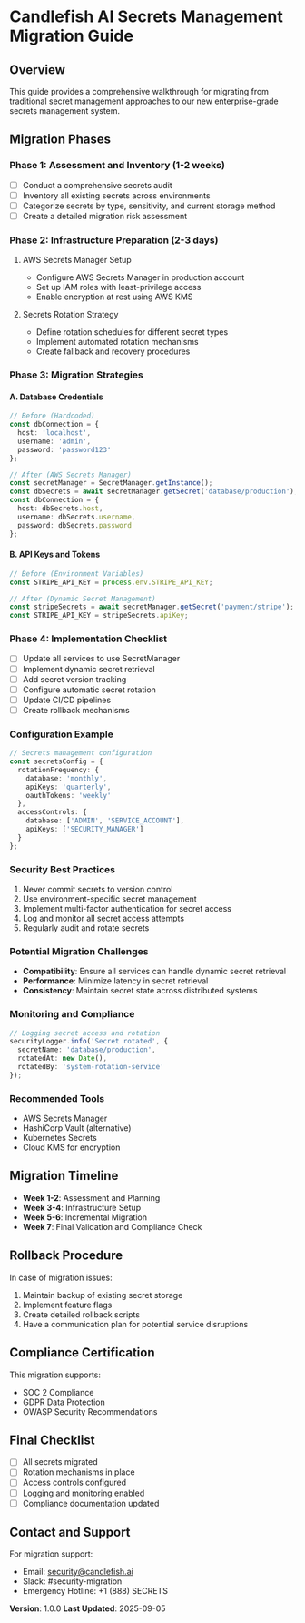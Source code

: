 # Candlefish AI Secrets Management Migration Guide

## Overview

This guide provides a comprehensive walkthrough for migrating from traditional secret management approaches to our new enterprise-grade secrets management system.

## Migration Phases

### Phase 1: Assessment and Inventory (1-2 weeks)
- [ ] Conduct a comprehensive secrets audit
- [ ] Inventory all existing secrets across environments
- [ ] Categorize secrets by type, sensitivity, and current storage method
- [ ] Create a detailed migration risk assessment

### Phase 2: Infrastructure Preparation (2-3 days)
1. AWS Secrets Manager Setup
   - Configure AWS Secrets Manager in production account
   - Set up IAM roles with least-privilege access
   - Enable encryption at rest using AWS KMS

2. Secrets Rotation Strategy
   - Define rotation schedules for different secret types
   - Implement automated rotation mechanisms
   - Create fallback and recovery procedures

### Phase 3: Migration Strategies

#### A. Database Credentials
```typescript
// Before (Hardcoded)
const dbConnection = {
  host: 'localhost',
  username: 'admin',
  password: 'password123'
};

// After (AWS Secrets Manager)
const secretManager = SecretManager.getInstance();
const dbSecrets = await secretManager.getSecret('database/production');
const dbConnection = {
  host: dbSecrets.host,
  username: dbSecrets.username,
  password: dbSecrets.password
};
```

#### B. API Keys and Tokens
```typescript
// Before (Environment Variables)
const STRIPE_API_KEY = process.env.STRIPE_API_KEY;

// After (Dynamic Secret Management)
const stripeSecrets = await secretManager.getSecret('payment/stripe');
const STRIPE_API_KEY = stripeSecrets.apiKey;
```

### Phase 4: Implementation Checklist

- [ ] Update all services to use SecretManager
- [ ] Implement dynamic secret retrieval
- [ ] Add secret version tracking
- [ ] Configure automatic secret rotation
- [ ] Update CI/CD pipelines
- [ ] Create rollback mechanisms

### Configuration Example

```typescript
// Secrets management configuration
const secretsConfig = {
  rotationFrequency: {
    database: 'monthly',
    apiKeys: 'quarterly',
    oauthTokens: 'weekly'
  },
  accessControls: {
    database: ['ADMIN', 'SERVICE_ACCOUNT'],
    apiKeys: ['SECURITY_MANAGER']
  }
};
```

### Security Best Practices

1. Never commit secrets to version control
2. Use environment-specific secret management
3. Implement multi-factor authentication for secret access
4. Log and monitor all secret access attempts
5. Regularly audit and rotate secrets

### Potential Migration Challenges

- **Compatibility**: Ensure all services can handle dynamic secret retrieval
- **Performance**: Minimize latency in secret retrieval
- **Consistency**: Maintain secret state across distributed systems

### Monitoring and Compliance

```typescript
// Logging secret access and rotation
securityLogger.info('Secret rotated', {
  secretName: 'database/production',
  rotatedAt: new Date(),
  rotatedBy: 'system-rotation-service'
});
```

### Recommended Tools

- AWS Secrets Manager
- HashiCorp Vault (alternative)
- Kubernetes Secrets
- Cloud KMS for encryption

## Migration Timeline

- **Week 1-2**: Assessment and Planning
- **Week 3-4**: Infrastructure Setup
- **Week 5-6**: Incremental Migration
- **Week 7**: Final Validation and Compliance Check

## Rollback Procedure

In case of migration issues:
1. Maintain backup of existing secret storage
2. Implement feature flags
3. Create detailed rollback scripts
4. Have a communication plan for potential service disruptions

## Compliance Certification

This migration supports:
- SOC 2 Compliance
- GDPR Data Protection
- OWASP Security Recommendations

## Final Checklist

- [ ] All secrets migrated
- [ ] Rotation mechanisms in place
- [ ] Access controls configured
- [ ] Logging and monitoring enabled
- [ ] Compliance documentation updated

## Contact and Support

For migration support:
- Email: security@candlefish.ai
- Slack: #security-migration
- Emergency Hotline: +1 (888) SECRETS

**Version**: 1.0.0
**Last Updated**: 2025-09-05